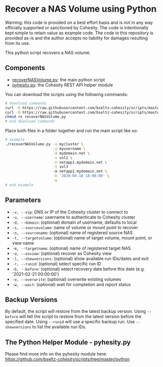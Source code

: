 # Recover a NAS Volume using Python

Warning: this code is provided on a best effort basis and is not in any way officially supported or sanctioned by Cohesity. The code is intentionally kept simple to retain value as example code. The code in this repository is provided as-is and the author accepts no liability for damages resulting from its use.

This python script recovers a NAS volume.

## Components

* [recoverNASVolume.py](https://raw.githubusercontent.com/bseltz-cohesity/scripts/master/python/recoverNASVolume/recoverNASVolume.py): the main python script
* [pyhesity.py](https://raw.githubusercontent.com/bseltz-cohesity/scripts/master/python/pyhesity/pyhesity.py): the Cohesity REST API helper module

You can download the scripts using the following commands:

```bash
# download commands
curl -O https://raw.githubusercontent.com/bseltz-cohesity/scripts/master/python/recoverNASVolume/recoverNASVolume.py
curl -O https://raw.githubusercontent.com/bseltz-cohesity/scripts/master/python/pyhesity.py
chmod +x recoverNASVolume.py
# end download commands
```

Place both files in a folder together and run the main script like so:

```bash
# example
./recoverNASVolume.py -v mycluster \
                      -u myusername \
                      -d mydomain.net \
                      -s vol2 \
                      -n netapp1.mydomain.net \
                      -t vol3
                      -m netapp1.mydomain.net \
                      -b '2020-04-18 18:00:00' \
                      -w
# end example
```

## Parameters

* `-v, --vip`: DNS or IP of the Cohesity cluster to connect to
* `-u, --username`: username to authenticate to Cohesity cluster
* `-d, --domain`: (optional) domain of username, defaults to local
* `-s, --sourcevolume`: name of volume or mount point to recover
* `-n, --sourcename`: (optional) name of registered source NAS
* `-t, --targetvolume`: (optional) name of target volume, mount point, or view name
* `-m, --targetname`: (optional) name of registered target NAS
* `-a, --asview`: (optional) recover as Cohesity view
* `-l, --showversions`: (optional) show available run IDs/dates and exit
* `-r, --runid`: (optional) select specific run ID
* `-b, --before`: (optional) select recovery date before this date (e.g. '2021-02-21 00:00:00')
* `-o, --overwrite`: (optional) overwrite existing volumes
* `-w, --wait`: (optional) wait for completion and report status

## Backup Versions

By default, the script will restore from the latest backup version. Using `--before` will tell the script to restore from the latest version before the specified date. Using `--runid` will use a specific backup run. Use `--showversions` to list the available run IDs.

## The Python Helper Module - pyhesity.py

Please find more info on the pyhesity module here: <https://github.com/bseltz-cohesity/scripts/tree/master/python>
